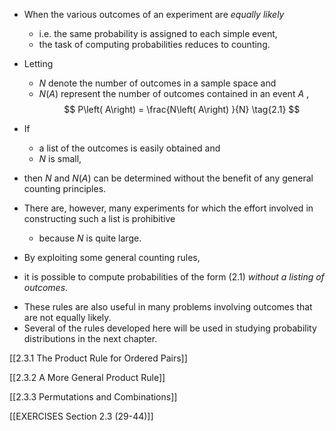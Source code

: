 
- When the various outcomes of an experiment are *equally likely* 
	- i.e. the same probability is assigned to each simple event, 
	- the task of computing probabilities reduces to counting. 
- Letting 
	- $N$ denote the number of outcomes in a sample space and 
	- $N\left( A\right)$ represent the number of outcomes contained in an event $A$ , 
$$
P\left( A\right) = \frac{N\left( A\right) }{N} \tag{2.1}
$$
- If 
	- a list of the outcomes is easily obtained and 
	- $N$ is small, 
- then $N$ and $N\left( A\right)$ can be determined without the benefit of any general counting principles.

- There are, however, many experiments for which the effort involved in constructing such a list is prohibitive 
	- because $N$ is quite large. 
- By exploiting some general counting rules, 
- it is possible to compute probabilities of the form (2.1) *without a listing of outcomes*. 

* These rules are also useful in many problems involving outcomes that are not equally likely. 
* Several of the rules developed here will be used in studying probability distributions in the next chapter.

[[2.3.1 The Product Rule for Ordered Pairs]]

[[2.3.2 A More General Product Rule]]

[[2.3.3 Permutations and Combinations]]

[[EXERCISES Section 2.3 (29-44)]]
